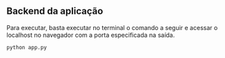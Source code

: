 ## Backend da aplicação

Para executar, basta executar no terminal o comando a seguir e acessar o localhost no navegador com a porta especificada na saída.

```bash
python app.py
```